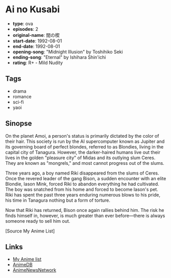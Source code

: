 # Ai no Kusabi

-   **type**: ova
-   **episodes**: 2
-   **original-name**: 間の楔
-   **start-date**: 1992-08-01
-   **end-date**: 1992-08-01
-   **opening-song**: "Midnight Illusion" by Toshihiko Seki
-   **ending-song**: "Eternal" by Ishihara Shin'ichi
-   **rating**: R+ - Mild Nudity

## Tags

-   drama
-   romance
-   sci-fi
-   yaoi

## Sinopse

On the planet Amoi, a person's status is primarily dictated by the color of their hair. This society is run by the AI supercomputer known as Jupiter and its governing board of perfect blondes, referred to as Blondies, living in the capital city of Tanagura. However, the darker-haired humans live out their lives in the golden "pleasure city" of Midas and its outlying slum Ceres. They are known as "mongrels," and most cannot progress out of the slums.

Three years ago, a boy named Riki disappeared from the slums of Ceres. Once the revered leader of the gang Bison, a sudden encounter with an elite Blondie, Iason Mink, forced Riki to abandon everything he had cultivated. The boy was snatched from his home and forced to become Iason's pet. Riki has spent the past three years enduring numerous blows to his pride, his time in Tanagura nothing but a form of torture.

Now that Riki has returned, Bison once again rallies behind him. The risk he finds himself in, however, is much greater than ever before—there is always someone ready to sell him out.

[Source My Anime List]

## Links

-   [My Anime list](https://myanimelist.net/anime/719/Ai_no_Kusabi)
-   [AnimeDB](http://anidb.info/perl-bin/animedb.pl?show=anime&aid=793)
-   [AnimeNewsNetwork](http://www.animenewsnetwork.com/encyclopedia/anime.php?id=101)

